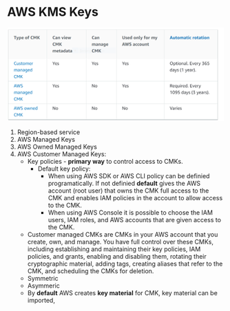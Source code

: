 # AWS KMS Keys

![](./kms_key_matrix.png)

1. Region-based service
1. AWS Managed Keys
1. AWS Owned Managed Keys
1. AWS Customer Managed Keys:
      * Key policies - __primary way__ to control access to CMKs. 
          * Default key policy:
              * When using AWS SDK or AWS CLI policy can be definied programatically. If not definied __default__ gives the AWS account (root user) that owns the CMK full access to the CMK and enables IAM policies in the account to allow access to the CMK.
               * When using AWS Console it is possible to choose the IAM users, IAM roles, and AWS accounts that are given access to the CMK.
      * Customer managed CMKs are CMKs in your AWS account that you create, own, and manage. You have full control over these CMKs, including establishing and maintaining their key policies, IAM policies, and grants, enabling and disabling them, rotating their cryptographic material, adding tags, creating aliases that refer to the CMK, and scheduling the CMKs for deletion.
      * Symmetric
      * Asymmeric
      * By __default__ AWS creates __key material__ for CMK, key material can be imported, 

